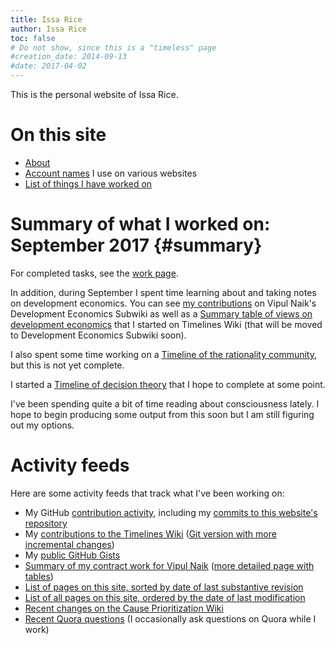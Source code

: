 ```yaml
---
title: Issa Rice
author: Issa Rice
toc: false
# Do not show, since this is a "timeless" page
#creation_date: 2014-09-13
#date: 2017-04-02
---
```


This is the personal website of Issa Rice.

# On this site

- [About](about)
- [Account names](account-names) I use on various websites
- [List of things I have worked on](work)

# Summary of what I worked on: September 2017 {#summary}

For completed tasks, see the [work page](work).

In addition, during September I spent time learning about and taking notes on
development economics. You can see [my contributions](https://devec.subwiki.org/wiki/Special:Contributions/Issa_Rice)
on Vipul Naik's Development Economics Subwiki as well as a [Summary table of
views on development economics](https://timelines.issarice.com/wiki/Summary_table_of_views_on_development_economics)
that I started on Timelines Wiki (that will be moved to Development Economics
Subwiki soon).

I also spent some time working on a [Timeline of the rationality community](https://timelines.issarice.com/wiki/Timeline_of_the_rationality_community),
but this is not yet complete.

I started a [Timeline of decision theory](https://timelines.issarice.com/wiki/Timeline_of_decision_theory)
that I hope to complete at some point.

I've been spending quite a bit of time reading about consciousness lately. I
hope to begin producing some output from this soon but I am still figuring out
my options.

# Activity feeds

Here are some activity feeds that track what I've been working on:

- My GitHub [contribution activity](https://github.com/riceissa), including my
  [commits to this website's
  repository](https://github.com/riceissa/issarice.com/commits/master)
- My [contributions to the Timelines Wiki](https://timelines.issarice.com/wiki/Special:Contributions/Issa)
  ([Git version with more incremental changes](https://github.com/riceissa/issarice.com/commits/master/external/timelines.issarice.com))
- My [public GitHub Gists](https://gist.github.com/riceissa)
- [Summary of my contract work for Vipul
  Naik](https://github.com/vipulnaik/contractwork/blob/master/contributor-lists/issa-list.mediawiki)
  ([more detailed page with
  tables](https://contractwork.vipulnaik.com/worker.php?worker=Issa+Rice))
- [List of pages on this site, sorted by date of last substantive
  revision](_all_date)
- [List of all pages on this site, ordered by the date of last
  modification](_all)
- [Recent changes on the Cause Prioritization
  Wiki](https://causeprioritization.org/_activity)
- [Recent Quora questions](https://www.quora.com/profile/Issa-Rice/questions)
  (I occasionally ask questions on Quora while I work)

[email]: mailto:riceissa@gmail.com
